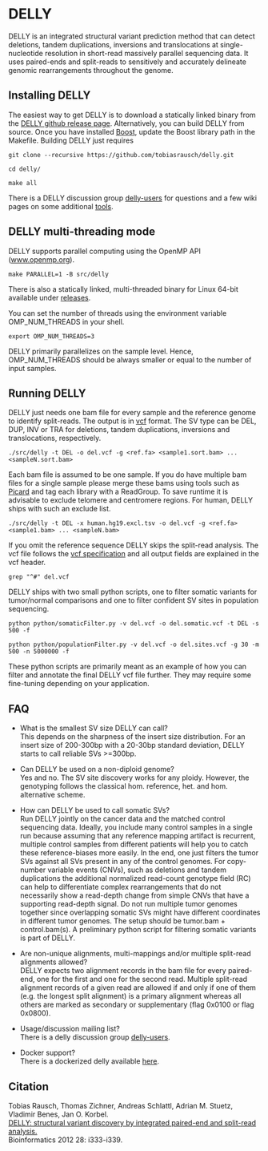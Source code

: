DELLY
=====

DELLY is an integrated structural variant prediction method that can detect deletions, tandem duplications, inversions and translocations
at single-nucleotide resolution in short-read massively parallel sequencing data. It uses paired-ends and split-reads to sensitively and accurately
delineate genomic rearrangements throughout the genome.


Installing DELLY
----------------

The easiest way to get DELLY is to download a statically linked binary from the [DELLY github release page](https://github.com/tobiasrausch/delly/releases/).
Alternatively, you can build DELLY from source. Once you have installed [Boost](http://www.boost.org), update the Boost library path in the Makefile. 
Building DELLY just requires

`git clone --recursive https://github.com/tobiasrausch/delly.git`

`cd delly/`

`make all`

There is a DELLY discussion group [delly-users](http://groups.google.com/d/forum/delly-users) for questions and a few wiki pages on some additional [tools](https://github.com/tobiasrausch/delly/wiki). 


DELLY multi-threading mode
--------------------------
DELLY supports parallel computing using the OpenMP API (www.openmp.org).

`make PARALLEL=1 -B src/delly`

There is also a statically linked, multi-threaded binary for Linux 64-bit available under [releases](https://github.com/tobiasrausch/delly/releases/).


You can set the number of threads using the environment variable OMP_NUM_THREADS in your shell.

`export OMP_NUM_THREADS=3`

DELLY primarily parallelizes on the sample level. Hence, OMP_NUM_THREADS should be always smaller or equal to the number of input samples. 

Running DELLY
-------------

DELLY just needs one bam file for every sample and the reference genome to identify split-reads. The output is in [vcf](http://vcftools.sourceforge.net/) format.
The SV type can be DEL, DUP, INV or TRA for deletions, tandem duplications, inversions and translocations, respectively.

`./src/delly -t DEL -o del.vcf -g <ref.fa> <sample1.sort.bam> ... <sampleN.sort.bam>`

Each bam file is assumed to be one sample. If you do have multiple bam files for a single sample please merge these bams using tools such as [Picard](http://picard.sourceforge.net/) and tag each library with a ReadGroup. To save runtime it is advisable to exclude telomere and centromere regions. For human, DELLY ships with such an exclude list.

`./src/delly -t DEL -x human.hg19.excl.tsv -o del.vcf -g <ref.fa> <sample1.bam> ... <sampleN.bam>`

If you omit the reference sequence DELLY skips the split-read analysis. The vcf file follows the [vcf specification](http://vcftools.sourceforge.net/specs.html) and all output fields are explained in the vcf header.

`grep "^#" del.vcf`

DELLY ships with two small python scripts, one to filter somatic variants for tumor/normal comparisons and one to filter confident SV sites in population sequencing.

`python python/somaticFilter.py -v del.vcf -o del.somatic.vcf -t DEL -s 500 -f`

`python python/populationFilter.py -v del.vcf -o del.sites.vcf -g 30 -m 500 -n 5000000 -f`

These python scripts are primarily meant as an example of how you can filter and annotate the final DELLY vcf file further. They may require some fine-tuning depending on your application.


FAQ
---
* What is the smallest SV size DELLY can call?  
This depends on the sharpness of the insert size distribution. For an insert size of 200-300bp with a 20-30bp standard deviation, DELLY starts to call reliable SVs >=300bp.

* Can DELLY be used on a non-diploid genome?  
Yes and no. The SV site discovery works for any ploidy. However, the genotyping follows the classical hom. reference, het. and hom. alternative scheme.

* How can DELLY be used to call somatic SVs?  
Run DELLY jointly on the cancer data and the matched control sequencing data. Ideally, you include many control samples in a single run because assuming that any reference mapping artifact is recurrent, multiple control samples from different patients will help you to catch these reference-biases more easily. In the end, one just filters the tumor SVs against all SVs present in any of the control genomes. For copy-number variable events (CNVs), such as deletions and tandem duplications the additional normalized read-count genotype field (RC) can help to differentiate complex rearrangements that do not necessarily show a read-depth change from simple CNVs that have a supporting read-depth signal. Do not run multiple tumor genomes together since overlapping somatic SVs might have different coordinates in different tumor genomes. The setup should be tumor.bam + control.bam(s). A preliminary python script for filtering somatic variants is part of DELLY.

* Are non-unique alignments, multi-mappings and/or multiple split-read alignments allowed?  
DELLY expects two alignment records in the bam file for every paired-end, one for the first and one for the second read. Multiple split-read alignment records of a given read are allowed if and only if one of them (e.g. the longest split alignment) is a primary alignment whereas all others are marked as secondary or supplementary (flag 0x0100 or flag 0x0800).

* Usage/discussion mailing list?         
There is a delly discussion group [delly-users](http://groups.google.com/d/forum/delly-users).

* Docker support?            
There is a dockerized delly available [here](https://registry.hub.docker.com/u/trausch/delly/).


Citation
--------

Tobias Rausch, Thomas Zichner, Andreas Schlattl, Adrian M. Stuetz, Vladimir Benes, Jan O. Korbel.  
[DELLY: structural variant discovery by integrated paired-end and split-read analysis.](http://bioinformatics.oxfordjournals.org/content/28/18/i333.abstract)  
Bioinformatics 2012 28: i333-i339.
